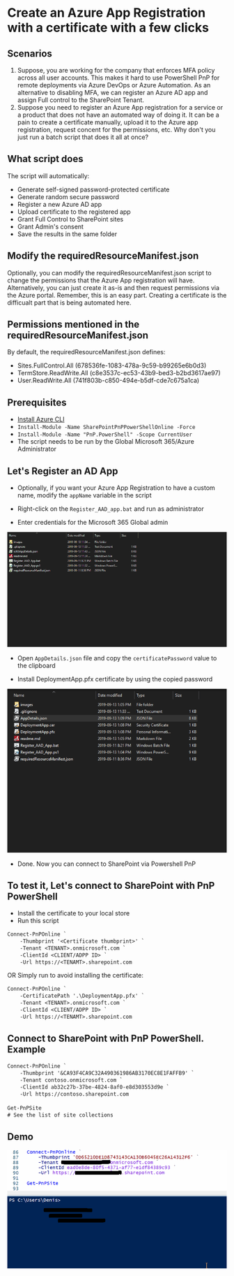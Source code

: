 # Create an Azure App Registration with a certificate with a few clicks

## Scenarios
1. Suppose, you are working for the company that enforces MFA policy across all user accounts. This makes it hard to use PowerShell PnP for remote deployments via Azure DevOps or Azure Automation. As an alternative to disabling MFA, we can register an Azure AD app and assign Full control to the SharePoint Tenant. 
2. Suppose you need to register an Azure App registration for a service or a product that does not have an automated way of doing it. It can be a pain to create a certificate manually, upload it to the Azure app registration, request concent for the permissions, etc. Why don't you just run a batch script that does it all at once?

## What script does
The script will automatically:
- Generate self-signed password-protected certificate
- Generate random secure password
- Register a new Azure AD app
- Upload certificate to the registered app
- Grant Full Control to SharePoint sites
- Grant Admin's consent
- Save the results in the same folder


## Modify the requiredResourceManifest.json
Optionally, you can modify the requiredResourceManifest.json script to change the permissions that the Azure App registration will have. Alternatively, you can just create it as-is and then request permissions via the Azure portal. Remember, this is an easy part. Creating a certificate is the difficualt part that is being automated here.

## Permissions mentioned in the requiredResourceManifest.json
By default, the requiredResourceManifest.json defines:
- Sites.FullControl.All  (678536fe-1083-478a-9c59-b99265e6b0d3)
- TermStore.ReadWrite.All  (c8e3537c-ec53-43b9-bed3-b2bd3617ae97)
- User.ReadWrite.All  (741f803b-c850-494e-b5df-cde7c675a1ca)


## Prerequisites
- [Install Azure CLI](https://docs.microsoft.com/en-us/cli/azure/install-azure-cli-windows?view=azure-cli-latest)
- `Install-Module -Name SharePointPnPPowerShellOnline -Force`
- `Install-Module -Name "PnP.PowerShell" -Scope CurrentUser`
- The script needs to be run by the Global Microsoft 365/Azure Administrator

## Let's Register an AD App

- Optionally, if you want your Azure App Registration to have a custom name, modify the `appName` variable in the script

- Right-click on the `Register_AAD_app.bat` and run as administrator

- Enter credentials for the Microsoft 365 Global admin

![](images/AppRegistration.gif)

- Open `AppDetails.json` file and copy the `certificatePassword` value to the clipboard

- Install DeploymentApp.pfx certificate by using the copied password

![](images/InstallCertificate.gif)


- Done. Now you can connect to SharePoint via Powershell PnP

## To test it, Let's connect to SharePoint with PnP PowerShell

- Install the certificate to your local store
- Run this script

```
Connect-PnPOnline `
    -Thumbprint '<Certificate thumbprint>' `
    -Tenant <TENANT>.onmicrosoft.com `
    -ClientId <CLIENT/ADPP ID> `
    -Url https://<TENAMT>.sharepoint.com

```

OR Simply run to avoid installing the certificate:
```
Connect-PnPOnline `
    -CertificatePath '.\DeploymentApp.pfx' `
    -Tenant <TENANT>.onmicrosoft.com `
    -ClientId <CLIENT/ADPP ID> `
    -Url https://<TENAMT>.sharepoint.com

```


## Connect to SharePoint with PnP PowerShell. Example

```
Connect-PnPOnline `
    -Thumbprint '&CA93F4CA9C32A490361986AB3170EC8E1FAFFB9' `
    -Tenant contoso.onmicrosoft.com `
    -ClientId ab32c27b-37be-4824-8af0-e8d303553d9e `
    -Url https://contoso.sharepoint.com
    
Get-PnPSite
# See the list of site collections
```

## Demo
![](images/DemoPowerShell.gif)
